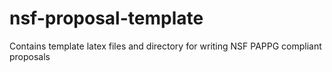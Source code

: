 # nsf-proposal-template
Contains template latex files and directory for writing NSF PAPPG compliant proposals
